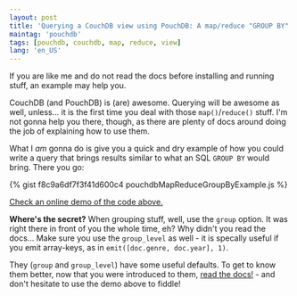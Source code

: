 ```yaml
---
layout: post
title: 'Querying a CouchDB view using PouchDB: A map/reduce "GROUP BY" example'
maintag: 'pouchdb'
tags: [pouchdb, couchdb, map, reduce, view]
lang: 'en_US'
---
```

If you are like me and do not read the docs before installing and running stuff, an example may help you.

CouchDB (and PouchDB) is (are) awesome. Querying will be awesome as well, unless... it is the first time you deal with those `map()`/`reduce()` stuff. I'm not gonna help you there, though, as there are plenty of docs around doing the job of explaining how to use them.
<!--more-->
What I *am* gonna do is give you a quick and dry example of how you could write a query that brings results similar to what an SQL `GROUP BY` would bring. There you go:

{% gist f8c9a6df7f3f41d600c4 pouchdbMapReduceGroupByExample.js %}

[Check an online demo of the code above.](http://jsbin.com/vijaga/1/edit?html,js,output)

**Where's the secret?** When grouping stuff, well, use the `group` option. It was right there in front of you the whole time, eh? Why didn't you read the docs... Make sure you use the `group_level` as well - it is specally useful if you emit array-keys, as in `emit([doc.genre, doc.year], 1)`.

They (`group` and `group_level`) have some useful defaults. To get to know them better, now that you were introduced to them, [read the docs!](http://pouchdb.com/api.html#query_database) - and don't hesitate to use the demo above to fiddle!

